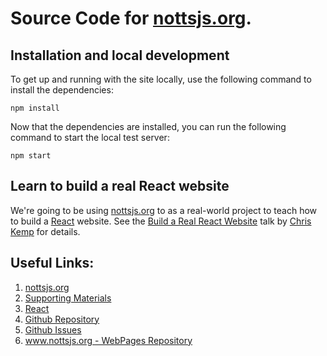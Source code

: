 # Source Code for [nottsjs.org](https://www.nottsjs.org).

## Installation and local development

To get up and running with the site locally, use the following command to install the dependencies:
```
npm install
```

Now that the dependencies are installed, you can run the following command to start the local test server:
```
npm start
```

## Learn to build a real React website

We're going to be using [nottsjs.org](https://www.nottsjs.org) to as a real-world project to teach how to build a [React](https://facebook.github.io/react/) website.  See the [Build a Real React Website](https://github.com/nomad3k/talks/build_a_real_react_website) talk by [Chris Kemp](https://github.com/nomad3k) for details.

## Useful Links:

1. [nottsjs.org](https://www.nottsjs.org)
1. [Supporting Materials](https://github.com/nomad3k/talks)
1. [React](https://facebook.github.io/react/)
1. [Github Repository](https://github.com/nottsjs/www.nottsjs.org)
1. [Github Issues](https://github.com/nottsjs/www.nottsjs.org/issues)
1. [www.nottsjs.org - WebPages Repository](https://github.com/nottsjs/www.nottsjs.org)

